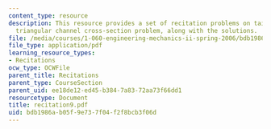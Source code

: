 ```yaml
---
content_type: resource
description: This resource provides a set of recitation problems on tainter gate and
  triangular channel cross-section problem, along with the solutions.
file: /media/courses/1-060-engineering-mechanics-ii-spring-2006/bdb1986ab05f9e737f04f2f8bcb3f06d_recitation9.pdf
file_type: application/pdf
learning_resource_types:
- Recitations
ocw_type: OCWFile
parent_title: Recitations
parent_type: CourseSection
parent_uid: ee18de12-ed45-b384-7a83-72aa73f66dd1
resourcetype: Document
title: recitation9.pdf
uid: bdb1986a-b05f-9e73-7f04-f2f8bcb3f06d
---
```

